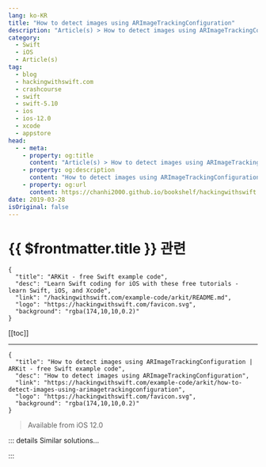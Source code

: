 ```yaml
---
lang: ko-KR
title: "How to detect images using ARImageTrackingConfiguration"
description: "Article(s) > How to detect images using ARImageTrackingConfiguration"
category:
  - Swift
  - iOS
  - Article(s)
tag: 
  - blog
  - hackingwithswift.com
  - crashcourse
  - swift
  - swift-5.10
  - ios
  - ios-12.0
  - xcode
  - appstore
head:
  - - meta:
    - property: og:title
      content: "Article(s) > How to detect images using ARImageTrackingConfiguration"
    - property: og:description
      content: "How to detect images using ARImageTrackingConfiguration"
    - property: og:url
      content: https://chanhi2000.github.io/bookshelf/hackingwithswift.com/example-code/arkit/how-to-detect-images-using-arimagetrackingconfiguration.html
date: 2019-03-28
isOriginal: false
---
```


# {{ $frontmatter.title }} 관련

```component VPCard
{
  "title": "ARKit - free Swift example code",
  "desc": "Learn Swift coding for iOS with these free tutorials - learn Swift, iOS, and Xcode",
  "link": "/hackingwithswift.com/example-code/arkit/README.md",
  "logo": "https://hackingwithswift.com/favicon.svg",
  "background": "rgba(174,10,10,0.2)"
}
```

[[toc]]

---

```component VPCard
{
  "title": "How to detect images using ARImageTrackingConfiguration | ARKit - free Swift example code",
  "desc": "How to detect images using ARImageTrackingConfiguration",
  "link": "https://hackingwithswift.com/example-code/arkit/how-to-detect-images-using-arimagetrackingconfiguration",
  "logo": "https://hackingwithswift.com/favicon.svg",
  "background": "rgba(174,10,10,0.2)"
}
```

> Available from iOS 12.0

<!-- TODO: 작성 -->

<!--
ARKit can automatically scan for images in the world, which means you can attach overlays showing more detail or trigger other behaviors inside your app depending on what was found. There are two important drawbacks you should be aware of before you start:

1. The images need to be visually distinct, which means they need some amount of detail and color variation. Xcode will warn you if your images aren’t good enough.
2. ARKit can detect a fixed number of images at a time, so if you want to detect many you either need to decide which to search for based on location (e.g. iBeacons in an art gallery), or cycle between your picture selection constantly. 25 or fewer is the target Apple recommends.

To get started detecting images, create a new iOS project using the Augmented Reality App template and SceneKit, then clean it up: open <VPIcon icon="fa-brands fa-swift"/>`ViewController.swift`, clear out everything in `viewDidLoad()` except the call to `super.viewDidLoad()` and `sceneView.delegate = self`, and finally delete the three empty methods at the end. You can also delete art.scnassets, which isn’t needed here.

The first step is to import the pictures you want ARKit to recognize. Remember, these should be digital copies of real-world pictures, so either scan the real-world objects or print your images. These pictures should *not* just be dragged into your asset catalog - we need to add them in a special way.

In your asset catalog, right-click on the blank space below AppIcon and choose New AR Resource Group. It will be named “AR Resources” by default, but I’d like you to change that to something that represents your images. For example, if you were looking for pictures in an art gallery you might call it Paintings. Now drag your images to where it says “No AR items”, to add those numbers to the resource group.

This process creates a set of images that ARKit is able to scan for, and although you can create as many as you want you can have only one active at a given time.

When you next press <kbd>Cmd</kbd>+B to build your project, Xcode will scan your ARKit images to make sure they are suitable for AR detection. You should, at least at first, always get warnings for your images, because Xcode should report the images need “non-zero, positive width”. This is because adding PNG files to the ARKit catalog isn’t enough: Xcode needs to know an estimated *size* of the images in the real world, so it can detect them more accurately. So, select each of your images, then enter their size into the attributes inspector - the default unit is meters, but you’ll probably find it easier to change that to centimeters.

Once you’ve entered a valid size for each image, Xcode’s warnings should go away - if any warnings remain it means your images fail the detection criteria, so read Xcode’s suggestions and try again.

The next step is to tell ARKit that we want to scan for images, and in particular those images we just added. Open <VPIcon icon="fa-brands fa-swift"/>`ViewController.swift` and change `viewWillAppear()` to this:

```swift
override func viewWillAppear(_ animated: Bool) {
    super.viewWillAppear(animated)

    let configuration = ARImageTrackingConfiguration()

    guard let trackingImages = ARReferenceImage.referenceImages(inGroupNamed: "YourGroupNameHere", bundle: nil) else {
        // failed to read them - crash immediately!
        fatalError("Couldn't load tracking images.")
    }

    configuration.trackingImages = trackingImages
    sceneView.session.run(configuration)
}
```

**Note:** Obviously you should change “YourGroupNameHere” to name of your AR resource group.

That loads the AR resource group you created and asks ARKit to track them. If for some reason you need to track more than one image at a time, you can set the `maximumNumberOfTrackedImages` property on your session to whatever you need - it defaults to 1, but modern iPhones can handle about 4.

Now that tracking is running, the final step is to make the app do something when your image is detected. Here’s some code for the `ViewController` class that places a translucent blue layer over each detected image:

```swift
func renderer(_ renderer: SCNSceneRenderer, nodeFor anchor: ARAnchor) -> SCNNode? {
    // make sure this is an image anchor, otherwise bail out
    guard let imageAnchor = anchor as? ARImageAnchor else { return nil }

    // create a plane at the exact physical width and height of our reference image
    let plane = SCNPlane(width: imageAnchor.referenceImage.physicalSize.width, height: imageAnchor.referenceImage.physicalSize.height)

    // make the plane have a transparent blue color
    plane.firstMaterial?.diffuse.contents = UIColor.blue.withAlphaComponent(0.5)

    // wrap the plane in a node and rotate it so it's facing us
    let planeNode = SCNNode(geometry: plane)
    planeNode.eulerAngles.x = -.pi / 2

    // now wrap that in another node and send it back
    let node = SCNNode()
    node.addChildNode(planeNode)
    return node
}
```

Wrapping our node in a parent is helpful so that ARKit can move, rotate, and scale the parent without affecting the child node inside.

**Tip:** You can read the name of the detected image by using `imageAnchor.referenceImage.name` - this will match whatever name it has in your asset catalog.

That’s all the code you need, so if you run the app on a real device you should be able to try scanning your images. When it runs for the first time you’ll be asked for camera permissions, but after that you’ll find you can detect your images in any orientation, pick them up, move them around, and so on - ARKit is remarkably good at detecting all sorts of variations.

-->

::: details Similar solutions…

<!--
/quick-start/swiftui/how-to-draw-images-using-image-views">How to draw images using Image views 
/quick-start/swiftui/how-to-use-decorative-images-to-reduce-screen-reader-clutter">How to use decorative images to reduce screen reader clutter 
/quick-start/swiftui/how-to-render-images-using-sf-symbols">How to render images using SF Symbols 
/example-code/xcode/how-to-use-vector-images-in-your-asset-catalog">How to use vector images in your asset catalog 
/quick-start/swiftui/how-to-insert-images-into-text">How to insert images into text</a>
-->

:::


